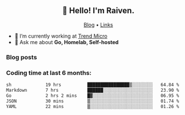 <!-- ![Codewars](https://www.codewars.com/users/omegaatt36/badges/small) -->
<h2 align="center">👋 Hello! I'm Raiven.</h2>
<p align="center">
  <a href="https://www.omegaatt.com">Blog</a> •
  <a href="https://link.omegaatt.com">Links</a>
</p>

- 🔭 I’m currently working at [Trend Micro](https://www.trendmicro.com)
- 💬 Ask me about **Go, Homelab, Self-hosted**

### Blog posts
<!-- BLOG-POST-LIST:START -->
<!-- BLOG-POST-LIST:END -->

### Coding time at last 6 months:
<!--START_SECTION:waka-->

```txt
sh             19 hrs          ████████████████▒░░░░░░░░   64.84 %
Markdown       7 hrs           ██████░░░░░░░░░░░░░░░░░░░   23.90 %
Go             2 hrs 2 mins    █▓░░░░░░░░░░░░░░░░░░░░░░░   06.95 %
JSON           30 mins         ▒░░░░░░░░░░░░░░░░░░░░░░░░   01.74 %
YAML           22 mins         ▒░░░░░░░░░░░░░░░░░░░░░░░░   01.26 %
```

<!--END_SECTION:waka-->
